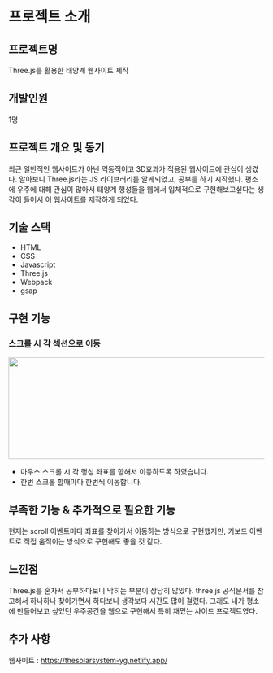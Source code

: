 # 프로젝트 소개

## 프로젝트명
Three.js를 활용한 태양계 웹사이트 제작

## 개발인원
1명

## 프로젝트 개요 및 동기

최근 일반적인 웹사이트가 아닌 역동적이고 3D효과가 적용된 웹사이트에 관심이 생겼다. 알아보니 Three.js라는 JS 라이브러리를 알게되었고, 공부를 하기 시작했다.
평소에 우주에 대해 관심이 많아서 태양계 행성들을 웹에서 입체적으로 구현해보고싶다는 생각이 들어서 이 웹사이트를 제작하게 되었다.

## 기술 스택

- HTML
- CSS
- Javascript
- Three.js
- Webpack
- gsap

## 구현 기능

### 스크롤 시 각 섹션으로 이동
<img src="https://user-images.githubusercontent.com/17917009/184796320-1eeaa58b-0ae6-4b47-95ae-54d40c521e55.gif" width="1012" height="200" />

- 마우스 스크롤 시 각 행성 좌표를 향해서 이동하도록 하였습니다.
- 한번 스크롤 할때마다 한번씩 이동합니다.

## 부족한 기능 & 추가적으로 필요한 기능

현재는 scroll 이벤트마다 좌표를 찾아가서 이동하는 방식으로 구현했지만, 키보드 이벤트로 직접 움직이는 방식으로 구현해도 좋을 것 같다.


## 느낀점

Three.js를 혼자서 공부하다보니 막히는 부분이 상당히 많았다. three.js 공식문서를 참고해서 하나하나 찾아가면서 하다보니 생각보다 시간도 많이 걸렸다. 
그래도 내가 평소에 만들어보고 싶었던 우주공간을 웹으로 구현해서 특히 재밌는 사이드 프로젝트였다. 

## 추가 사항

웹사이트 : https://thesolarsystem-yg.netlify.app/
